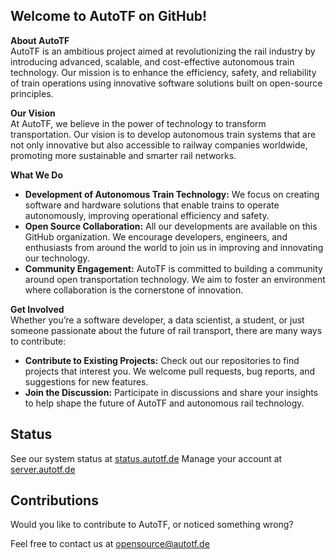 ## Welcome to AutoTF on GitHub!

**About AutoTF**  
AutoTF is an ambitious project aimed at revolutionizing the rail industry by introducing advanced, scalable, and cost-effective autonomous train technology. Our mission is to enhance the efficiency, safety, and reliability of train operations using innovative software solutions built on open-source principles.

**Our Vision**  
At AutoTF, we believe in the power of technology to transform transportation. Our vision is to develop autonomous train systems that are not only innovative but also accessible to railway companies worldwide, promoting more sustainable and smarter rail networks.

**What We Do**  
- **Development of Autonomous Train Technology:** We focus on creating software and hardware solutions that enable trains to operate autonomously, improving operational efficiency and safety.
- **Open Source Collaboration:** All our developments are available on this GitHub organization. We encourage developers, engineers, and enthusiasts from around the world to join us in improving and innovating our technology.
- **Community Engagement:** AutoTF is committed to building a community around open transportation technology. We aim to foster an environment where collaboration is the cornerstone of innovation.

**Get Involved**  
Whether you’re a software developer, a data scientist, a student, or just someone passionate about the future of rail transport, there are many ways to contribute:
- **Contribute to Existing Projects:** Check out our repositories to find projects that interest you. We welcome pull requests, bug reports, and suggestions for new features.
- **Join the Discussion:** Participate in discussions and share your insights to help shape the future of AutoTF and autonomous rail technology.

## Status

See our system status at [status.autotf.de](https://status.autotf.de)
Manage your account at [server.autotf.de](https://server.autotf.de)


## Contributions

Would you like to contribute to AutoTF, or noticed something wrong?

Feel free to contact us at [opensource@autotf.de](mailto:opensource@autotf.de)
